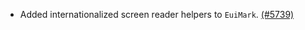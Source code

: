 - Added internationalized screen reader helpers to `EuiMark`. [(#5739)](https://github.com/elastic/eui/pull/5739)

